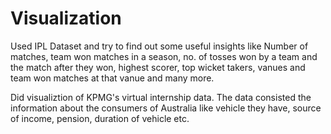 # Visualization
Used IPL Dataset and try to find out some useful insights like Number of matches, team won matches in a season, no. of tosses won by a team and the match after they won, highest scorer, top wicket takers, vanues and team won matches at that vanue and many more.

Did visualiztion of KPMG's virtual internship data. The data consisted the information about the consumers of Australia like vehicle they have, source of income, pension, duration of vehicle etc.
